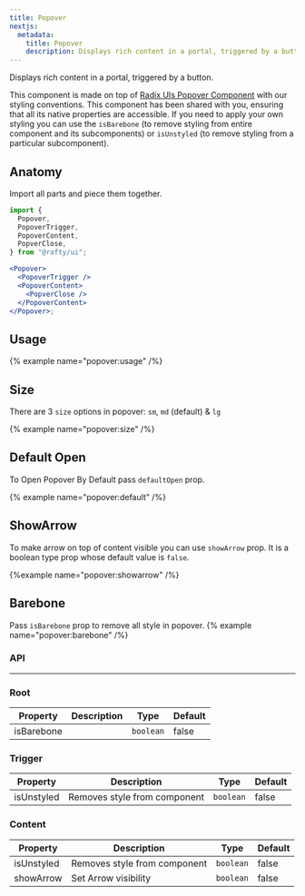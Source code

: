 ```yaml
---
title: Popover
nextjs:
  metadata:
    title: Popover
    description: Displays rich content in a portal, triggered by a button.
---
```


Displays rich content in a portal, triggered by a button.

This component is made on top of [Radix UIs Popover Component](https://www.radix-ui.com/primitives/docs/components/popover) with our styling conventions. This component has been shared with you, ensuring that all its native properties are accessible. If you need to apply your own styling you can use the `isBarebone` (to remove styling from entire component and its subcomponents) or `isUnstyled` (to remove styling from a particular subcomponent).

## Anatomy

Import all parts and piece them together.

```jsx
import {
  Popover,
  PopoverTrigger,
  PopoverContent,
  PopverClose,
} from "@rafty/ui";

<Popover>
  <PopoverTrigger />
  <PopoverContent>
    <PopverClose />
  </PopoverContent>
</Popover>;
```

## Usage

{% example name="popover:usage" /%}

## Size

There are 3 `size` options in popover: `sm`, `md` (default) & `lg`

{% example name="popover:size" /%}

## Default Open

To Open Popover By Default pass `defaultOpen` prop.

{% example name="popover:default" /%}

## ShowArrow

To make arrow on top of content visible you can use `showArrow` prop. It is a boolean type prop whose default value is `false`.

{%example name="popover:showarrow" /%}

## Barebone

Pass `isBarebone` prop to remove all style in popover.
{% example name="popover:barebone" /%}

### API

---

### Root

| Property   | Description | Type      | Default |
| ---------- | ----------- | --------- | ------- |
| isBarebone |             | `boolean` | false   |

### Trigger

| Property   | Description                  | Type      | Default |
| ---------- | ---------------------------- | --------- | ------- |
| isUnstyled | Removes style from component | `boolean` | false   |

### Content

| Property   | Description                  | Type      | Default |
| ---------- | ---------------------------- | --------- | ------- |
| isUnstyled | Removes style from component | `boolean` | false   |
| showArrow  | Set Arrow visibility         | `boolean` | false   |

